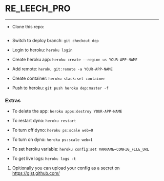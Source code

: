 # RE_LEECH_PRO
---
-  Clone this repo: 
``` git clone https://github.com/Sridhark01/RE_LEECH_PRO RE_LEECH_PRO/ && cd RE_LEECH_PRO
```
 
- Switch to deploy branch: ```git checkout dep```

- Login to heroku: ```heroku login```

- Create heroku app: ```heroku create --region us YOUR-APP-NAME```

- Add remote: ```heroku git:remote -a YOUR-APP-NAME```

- Create container: ```heroku stack:set container```

- Push to heroku: ```git push heroku dep:master -f```


### Extras

- To delete the app: ```heroku apps:destroy YOUR-APP-NAME```

- To restart dyno: ```heroku restart```

- To turn off dyno: ```heroku ps:scale web=0```

- To turn on dyno: ```heroku ps:scale web=1```

- To set heroku variable: ```heroku config:set VARNAME=CONFIG_FILE_URL```

- To get live logs: ```heroku logs -t```


1. Opitionally you can upload your config as a secret on https://gist.github.com/
